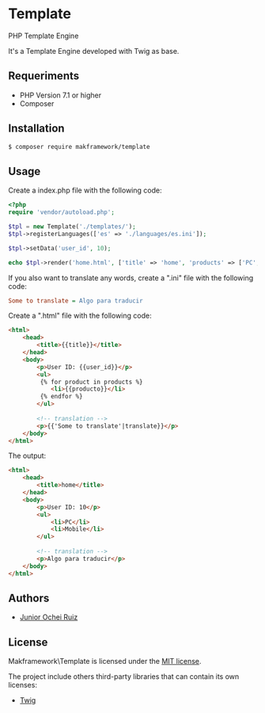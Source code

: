 # Template
PHP Template Engine

It's a Template Engine developed with Twig as base.

## Requeriments

- PHP Version 7.1 or higher
- Composer

## Installation

```bash
$ composer require makframework/template
```

## Usage

Create a index.php file with the following code:

```php
<?php 
require 'vendor/autoload.php';

$tpl = new Template('./templates/');
$tpl->registerLanguages(['es' => './languages/es.ini']);

$tpl->setData('user_id', 10);

echo $tpl->render('home.html', ['title' => 'home', 'products' => ['PC','Mobile']]);

```

If you also want to translate any words, create a ".ini" file with the following code:

```ini
Some to translate = Algo para traducir
```

Create  a ".html" file with the following code:

```html
<html>
    <head>
        <title>{{title}}</title>
    </head>
    <body>
        <p>User ID: {{user_id}}</p>
        <ul>
         {% for product in products %}
            <li>{{producto}}</li>
         {% endfor %}
        </ul>
        
        <!-- translation -->
        <p>{{'Some to translate'|translate}}</p>
    </body>
</html>
```

The output:

```html
<html>
    <head>
        <title>home</title>
    </head>
    <body>
        <p>User ID: 10</p>
        <ul>
            <li>PC</li>
            <li>Mobile</li>
        </ul>
        
        <!-- translation -->
        <p>Algo para traducir</p>
    </body>
</html>
```

## Authors

- [Junior Ochei Ruiz](https://github.com/JuniorOcheiRuiz)

## License

Makframework\Template is licensed under the [MIT license](LICENSE.md).

The project include others third-party libraries that can contain its own licenses:
- [Twig](https://github.com/twigphp/Twig)